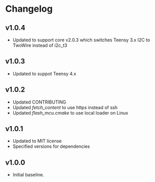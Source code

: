 # Changelog

## v1.0.4
- Updated to support core v2.0.3 which switches Teensy 3.x I2C to TwoWire instead of i2c_t3

## v1.0.3
- Updated to suppot Teensy 4.x

## v1.0.2
- Updated CONTRIBUTING
- Updated *fetch_content* to use https instead of ssh
- Updated *flash_mcu.cmake* to use local loader on Linux

## v1.0.1
- Updated to MIT license
- Specified versions for dependencies

## v1.0.0
- Initial baseline.
